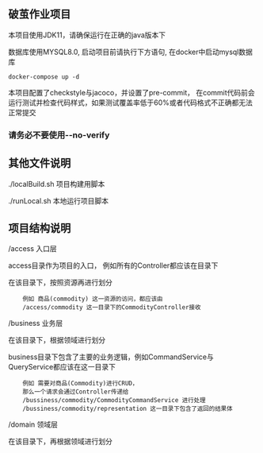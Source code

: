 ## 破茧作业项目

本项目使用JDK11，请确保运行在正确的java版本下

数据库使用MYSQL8.0, 启动项目前请执行下方语句, 在docker中启动mysql数据库
```shell
docker-compose up -d
```

本项目配置了checkstyle与jacoco，并设置了pre-commit，
在commit代码前会运行测试并检查代码样式，如果测试覆盖率低于60%或者代码格式不正确都无法正常提交

### 请务必不要使用--no-verify


## 其他文件说明

./localBuild.sh 项目构建用脚本

./runLocal.sh 本地运行项目脚本

## 项目结构说明

/access 入口层

access目录作为项目的入口， 例如所有的Controller都应该在目录下

在该目录下，按照资源再进行划分

```
    例如 商品(commodity) 这一资源的访问，都应该由
    /access/commodity 这一目录下的CommodityController接收
```

/business 业务层

在该目录下，根据领域进行划分

business目录下包含了主要的业务逻辑，例如CommandService与QueryService都应该在这一目录下

```
    例如 需要对商品(Commodity)进行CRUD，
    那么一个请求会通过Controller传递给
    /bussiness/commodity/CommodityCommandService 进行处理
    /bussiness/commodity/representation 这一目录下包含了返回的结果体
```

/domain 领域层

在该目录下，再根据领域进行划分
